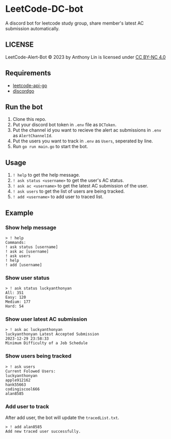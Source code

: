 # LeetCode-DC-bot
A discord bot for leetcode study group, share member's latest AC submission automatically.

## LICENSE
LeetCode-Alert-Bot © 2023 by Anthony Lin is licensed under [CC BY-NC 4.0](https://creativecommons.org/licenses/by-nc/4.0/?ref=chooser-v1)

## Requirements
- [leetcode-api-go](https://github.com/dustyRAIN/leetcode-api-go)
- [discordgo](https://github.com/bwmarrin/discordgo)

## Run the bot
1. Clone this repo.
2. Put your discord bot token in `.env` file as `DCToken`.
3. Put the channel id you want to recieve the alert ac submissions in `.env` as `AlertChannelId`.
4. Put the users you want to track in `.env` as `Users`, seperated by line.
5. Run `go run main.go` to start the bot.

## Usage
1. `! help` to get the help message.
2. `! ask status <username>` to get the user's AC status.
3. `! ask ac <username>` to get the latest AC submission of the user.
4. `! ask users` to get the list of users are being tracked.
5. `! add <username>` to add user to traced list.

## Example
### Show help message
```
> ! help
Commands:
! ask status [username]
! ask ac [username]
! ask users
! help
! add [username]
```

### Show user status
```
> ! ask status luckyanthonyan
All: 351
Easy: 120
Medium: 177
Hard: 54
```

### Show user latest AC submission
```
> ! ask ac luckyanthonyan
luckyanthonyan Latest Accepted Submission
2023-12-29 23:58:33
Minimum Difficulty of a Job Schedule
```

### Show users being tracked
```
> ! ask users
Current Folowed Users:
luckyanthonyan
apple912162
hank55663
codingiscool666
alan8585
```

### Add user to track

After add user, the bot will update the `tracedList.txt`.
```
> ! add alan8585
Add new traced user successfully.
```

